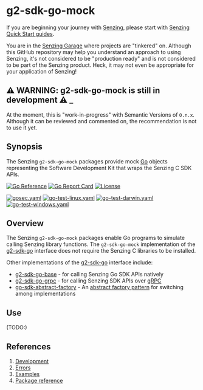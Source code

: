 # g2-sdk-go-mock

If you are beginning your journey with
[Senzing](https://senzing.com/),
please start with
[Senzing Quick Start guides](https://docs.senzing.com/quickstart/).

You are in the
[Senzing Garage](https://github.com/senzing-garage-garage)
where projects are "tinkered" on.
Although this GitHub repository may help you understand an approach to using Senzing,
it's not considered to be "production ready" and is not considered to be part of the Senzing product.
Heck, it may not even be appropriate for your application of Senzing!

## :warning: WARNING: g2-sdk-go-mock is still in development :warning: _

At the moment, this is "work-in-progress" with Semantic Versions of `0.n.x`.
Although it can be reviewed and commented on,
the recommendation is not to use it yet.

## Synopsis

The Senzing `g2-sdk-go-mock` packages provide mock
[Go](https://go.dev/)
objects representing the Software Development Kit that wraps the
Senzing C SDK APIs.

[![Go Reference](https://pkg.go.dev/badge/github.com/senzing/g2-sdk-go-mock.svg)](https://pkg.go.dev/github.com/senzing/g2-sdk-go-mock)
[![Go Report Card](https://goreportcard.com/badge/github.com/senzing/g2-sdk-go-mock)](https://goreportcard.com/report/github.com/senzing/g2-sdk-go-mock)
[![License](https://img.shields.io/badge/License-Apache2-brightgreen.svg)](https://github.com/senzing-garage/g2-sdk-go-mock/blob/main/LICENSE)

[![gosec.yaml](https://github.com/senzing-garage/g2-sdk-go-mock/actions/workflows/gosec.yaml/badge.svg)](https://github.com/senzing-garage/g2-sdk-go-mock/actions/workflows/gosec.yaml)
[![go-test-linux.yaml](https://github.com/senzing-garage/g2-sdk-go-mock/actions/workflows/go-test-linux.yaml/badge.svg)](https://github.com/senzing-garage/g2-sdk-go-mock/actions/workflows/go-test-linux.yaml)
[![go-test-darwin.yaml](https://github.com/senzing-garage/g2-sdk-go-mock/actions/workflows/go-test-darwin.yaml/badge.svg)](https://github.com/senzing-garage/g2-sdk-go-mock/actions/workflows/go-test-darwin.yaml)
[![go-test-windows.yaml](https://github.com/senzing-garage/g2-sdk-go-mock/actions/workflows/go-test-windows.yaml/badge.svg)](https://github.com/senzing-garage/g2-sdk-go-mock/actions/workflows/go-test-windows.yaml)

## Overview

The Senzing `g2-sdk-go-mock` packages enable Go programs to simulate calling Senzing library functions.
The `g2-sdk-go-mock` implementation of the
[g2-sdk-go](https://github.com/senzing-garage/g2-sdk-go)
interface does not require the Senzing C libraries to be installed.

Other implementations of the
[g2-sdk-go](https://github.com/senzing-garage/g2-sdk-go)
interface include:

- [g2-sdk-go-base](https://github.com/senzing-garage/g2-sdk-go-base) - for
  calling Senzing Go SDK APIs natively
- [g2-sdk-go-grpc](https://github.com/senzing-garage/g2-sdk-go-grpc) - for
  calling Senzing SDK APIs over [gRPC](https://grpc.io/)
- [go-sdk-abstract-factory](https://github.com/senzing-garage/go-sdk-abstract-factory) - An
  [abstract factory pattern](https://en.wikipedia.org/wiki/Abstract_factory_pattern)
  for switching among implementations

## Use

(TODO:)

## References

1. [Development](docs/development.md)
1. [Errors](docs/errors.md)
1. [Examples](docs/examples.md)
1. [Package reference](https://pkg.go.dev/github.com/senzing/g2-sdk-go-mock)
